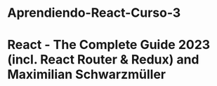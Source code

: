 # Aprendiendo-React-Curso-3

# React - The Complete Guide 2023 (incl. React Router & Redux) and Maximilian Schwarzmüller
